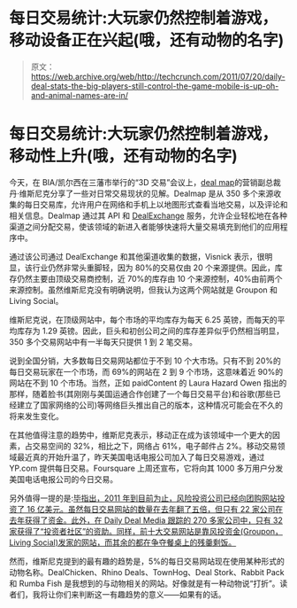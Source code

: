 # 每日交易统计:大玩家仍然控制着游戏，移动设备正在兴起(哦，还有动物的名字)

> 原文：<https://web.archive.org/web/http://techcrunch.com/2011/07/20/daily-deal-stats-the-big-players-still-control-the-game-mobile-is-up-oh-and-animal-names-are-in/>

# 每日交易统计:大玩家仍然控制着游戏，移动性上升(哦，还有动物的名字)

今天，在 BIA/凯尔西在三藩市举行的“3D 交易”会议上，[deal map](https://web.archive.org/web/20230205013232/http://www.thedealmap.com/)的营销副总裁丹·维斯尼克分享了一些对日常交易现状的见解。Dealmap 是从 350 多个来源收集的每日交易库，允许用户在网络和手机上以地图形式查看当地交易，以及评论和相关信息。Dealmap 通过其 API 和 [DealExchange](https://web.archive.org/web/20230205013232/http://www.thedealmap.com/dealexchange/) 服务，允许企业轻松地在各种渠道之间分配交易，使该领域的新进入者能够快速将大量交易填充到他们的应用程序中。

通过该公司通过 DealExchange 和其他渠道收集的数据，Visnick 表示，很明显，该行业仍然非常头重脚轻，因为 80%的交易仅由 20 个来源提供。因此，库存仍然主要由顶级交易商控制，近 70%的库存由 10 个来源控制，40%由前两个来源控制。虽然维斯尼克没有明确说明，但我认为这两个网站就是 Groupon 和 Living Social。

维斯尼克说，在顶级网站中，每个市场的平均库存为每天 6.25 英镑，而每天的平均库存为 1.29 英镑。因此，巨头和初创公司之间的库存差异似乎仍然相当明显，350 多个交易网站中有一半每天只提供 1 到 2 笔交易。

说到全国分销，大多数每日交易网站都位于不到 10 个大市场。只有不到 20%的每日交易玩家在一个市场，而 69%的网站在 2 到 9 个市场，这意味着近 90%的网站在不到 10 个市场。当然，正如 paidContent 的 Laura Hazard Owen 指出的那样，随着脸书(其刚刚与美国运通合作创建了一个每日交易平台)和谷歌(那些已经建立了国家网络的公司)等网络巨头推出自己的版本，这种情况可能会在不久的将来发生变化。

在其他值得注意的趋势中，维斯尼克表示，移动正在成为该领域中一个更大的因素，占交易空间的 32%，相比之下，网络占 61%，电子邮件占 2%。移动交易领域最近真的开始升温了，昨天美国电话电报公司加入了每日交易游戏，通过 YP.com 提供每日交易。Foursquare 上周还宣布，它将向其 1000 多万用户分发美国电话电报公司的今日交易。

另外值得一提的是:[毕指出，2011 年到目前为止，风险投资公司已经向团购网站投资了 16 亿美元。虽然每日交易网站的数量在去年翻了五倍，但只有 22 家公司在去年获得了资金。此外，在 Daily Deal Media 跟踪的 270 多家公司中，只有 32 家获得了“投资者社区”的资助。同样，前十大交易网站是靠风投资金(Groupon，Living Social)发家的网站，而其余的都在争夺餐桌上的残羹剩饭。](https://web.archive.org/web/20230205013232/http://www.businessinsider.com/venture-capital-firms-back-daily-deals-with-16-billion-in-2011-2011-7)

然而，维斯尼克提到的最有趣的趋势是，5%的每日交易网站现在使用某种形式的动物名称。DealChicken、Rhino Deals、TownHog、Deal Stork、Rabbit Pack 和 Rumba Fish 是我想到的与动物相关的网站。好像就是有一种动物说“打折”。读者们，我将让你们来判断这一有趣趋势的意义——如果有的话。